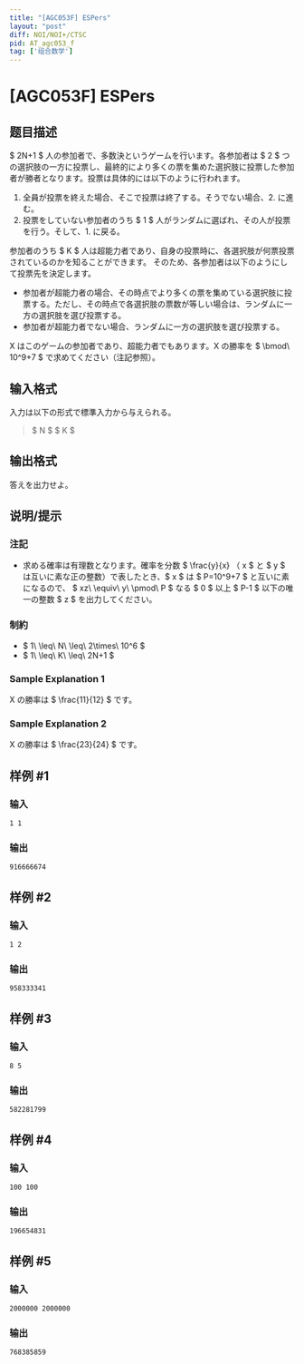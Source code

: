 ```yaml
---
title: "[AGC053F] ESPers"
layout: "post"
diff: NOI/NOI+/CTSC
pid: AT_agc053_f
tag: ['组合数学']
---
```


# [AGC053F] ESPers

## 题目描述

[problemUrl]: https://atcoder.jp/contests/agc053/tasks/agc053_f

$ 2N+1 $ 人の参加者で、多数決というゲームを行います。各参加者は $ 2 $ つの選択肢の一方に投票し、最終的により多くの票を集めた選択肢に投票した参加者が勝者となります。投票は具体的には以下のように行われます。

1. 全員が投票を終えた場合、そこで投票は終了する。そうでない場合、2. に進む。
2. 投票をしていない参加者のうち $ 1 $ 人がランダムに選ばれ、その人が投票を行う。そして、1. に戻る。

参加者のうち $ K $ 人は超能力者であり、自身の投票時に、各選択肢が何票投票されているのかを知ることができます。 そのため、各参加者は以下のようにして投票先を決定します。

- 参加者が超能力者の場合、その時点でより多くの票を集めている選択肢に投票する。ただし、その時点で各選択肢の票数が等しい場合は、ランダムに一方の選択肢を選び投票する。
- 参加者が超能力者でない場合、ランダムに一方の選択肢を選び投票する。

X はこのゲームの参加者であり、超能力者でもあります。X の勝率を $ \bmod\ 10^9+7 $ で求めてください（注記参照）。

## 输入格式

入力は以下の形式で標準入力から与えられる。

> $ N $ $ K $

## 输出格式

答えを出力せよ。

## 说明/提示

### 注記

- 求める確率は有理数となります。確率を分数 $ \frac{y}{x} $（$ x $ と $ y $ は互いに素な正の整数）で表したとき、$ x $ は $ P=10^9+7 $ と互いに素になるので、 $ xz\ \equiv\ y\ \pmod\ P $ なる $ 0 $ 以上 $ P-1 $ 以下の唯一の整数 $ z $ を出力してください。

### 制約

- $ 1\ \leq\ N\ \leq\ 2\times\ 10^6 $
- $ 1\ \leq\ K\ \leq\ 2N+1 $

### Sample Explanation 1

X の勝率は $ \frac{11}{12} $ です。

### Sample Explanation 2

X の勝率は $ \frac{23}{24} $ です。

## 样例 #1

### 输入

```
1 1
```

### 输出

```
916666674
```

## 样例 #2

### 输入

```
1 2
```

### 输出

```
958333341
```

## 样例 #3

### 输入

```
8 5
```

### 输出

```
582281799
```

## 样例 #4

### 输入

```
100 100
```

### 输出

```
196654831
```

## 样例 #5

### 输入

```
2000000 2000000
```

### 输出

```
768385859
```

